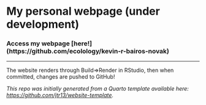 # My personal webpage (under development)

<h3>
Access my webpage [here!](https://github.com/ecolology/kevin-r-bairos-novak)
</h3>


----

The website renders through Build=>Render in RStudio, then when committed, changes are pushed to GitHub!

*This repo was initially generated from a Quarto template available here: https://github.com/jtr13/website-template.*




